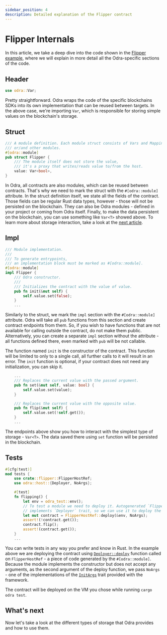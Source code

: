 ```yaml
---
sidebar_position: 4
description: Detailed explanation of the Flipper contract
---
```


# Flipper Internals
In this article, we take a deep dive into the code shown in the
[Flipper example](../getting-started/flipper.md), where we will explain in more detail all
the Odra-specific sections of the code.

## Header

```rust title="flipper.rs"
use odra::Var;
```

Pretty straightforward. Odra wraps the code of the specific blockchains SDKs into its own implementation
that can be reused between targets. In the above case, we're importing `Var`, which is responsible
for storing simple values on the blockchain's storage.

## Struct

```rust title="flipper.rs"
/// A module definition. Each module struct consists of Vars and Mappings
/// or/and other modules.
#[odra::module]
pub struct Flipper {
    /// The module itself does not store the value,
    /// it's a proxy that writes/reads value to/from the host.
    value: Var<bool>,
}
```

In Odra, all contracts are also modules, which can be reused between contracts. That's why we need
to mark the struct with the `#[odra::module]` attribute. In the struct definition itself, we state all
the fields of the contract. Those fields can be regular Rust data types, however - those will not
be persisted on the blockchain. They can also be Odra modules - defined in your project or coming
from Odra itself. Finally, to make the data persistent on the blockchain, you can use something like
`Var<T>` showed above. To learn more about storage interaction, take a look at the
[next article](05-storage-interaction.md).

## Impl
```rust title="flipper.rs"
/// Module implementation.
///
/// To generate entrypoints,
/// an implementation block must be marked as #[odra::module].
#[odra::module]
impl Flipper {
    /// Odra constructor.
    ///
    /// Initializes the contract with the value of value.
    pub fn init(&mut self) {
        self.value.set(false);
    }
    ...
```
Similarly to the struct, we mark the `impl` section with the `#[odra::module]` attribute. Odra will take all
`pub` functions from this section and create contract endpoints from them. So, if you wish to have
functions that are not available for calling outside the contract, do not make them public. Alternatively,
you can create a separate `impl` section without the attribute - all functions defined there, even marked
with `pub` will be not callable.

The function named `init` is the constructor of the contract. This function will be limited to only
to a single call, all further calls to it will result in an error. The `init` function is optional,
if your contract does not need any initialization, you can skip it.

```rust title="flipper.rs"
    ...
    /// Replaces the current value with the passed argument.
    pub fn set(&mut self, value: bool) {
        self.value.set(value);
    }

    /// Replaces the current value with the opposite value.
    pub fn flip(&mut self) {
        self.value.set(!self.get());
    }
    ...
```
The endpoints above show you how to interact with the simplest type of storage - `Var<T>`. The data
saved there using `set` function will be persisted in the blockchain.

## Tests
```rust title="flipper.rs"
#[cfg(test)]
mod tests {
    use crate::flipper::FlipperHostRef;
    use odra::host::{Deployer, NoArgs};

    #[test]
    fn flipping() {
        let env = odra_test::env();
        // To test a module we need to deploy it. Autogenerated `FlipperHostRef`
        // implements `Deployer` trait, so we can use it to deploy the module.
        let mut contract = FlipperHostRef::deploy(&env, NoArgs);
        assert!(!contract.get());
        contract.flip();
        assert!(contract.get());
    }
    ...
```
You can write tests in any way you prefer and know in Rust. In the example above we are deploying the
contract using [`Deployer::deploy`] function called on `FlipperHostRef` - a piece of code generated 
by the `#[odra::module]`. Because the module implements the constructor but does not accept any arguments, 
as the second argument of the deploy function, we pass `NoArgs` - one of the implementations of 
the [`InitArgs`] trait provided with the framework. 

The contract will be deployed on the VM you chose while running `cargo odra test`.

## What's next
Now let's take a look at the different types of storage that Odra provides and how to use them.

[`Deployer::deploy`]: https://docs.rs/odra/1.0.0/odra/host/trait.Deployer.html#tymethod.deploy
[`InitArgs`]: https://docs.rs/odra/1.0.0/odra/host/trait.InitArgs.html